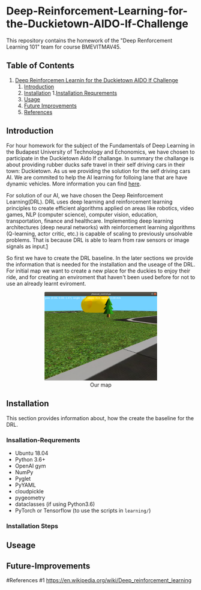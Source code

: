 # Deep-Reinforcement-Learning-for-the-Duckietown-AIDO-lf-Challenge

This repository contains the homework of the "Deep Renforcement Learning 101" team for course BMEVITMAV45.

## Table of Contents
1. [Deep Reinforcemen Learnin for the Duckietown AIDO lf  Challenge](#Deep-Reinforcement-Learning-for-the-Duckietown-AIDO-lf-Challenge)
    1. [Introduction](#Introduction)
    2. [Installation](#Installation)
	1.[Installation Requrements](#Insallation-Requrements)
    3. [Usage](#Usage)
    4. [Future Improvements](#Future-Improvements)
    5. [References](#References)

## Introduction
For hour homework for the subject of the Fundamentals of Deep Learning in the Budapest University of Technology and Echonomics, we have chosen to participate in the Duckietown Aido lf challange. In summary the challange is about providing rubber ducks safe travel in their self driving cars in their town: Duckietown. As us we providing the solution for the self driving cars AI. We are commited to help the AI learning for folloing lane that are have dynamic vehicles. More information you can find [here](https://www.duckietown.org/research/ai-driving-olympics). 
 
For solution of our AI, we have chosen the Deep Reinforcement Learning(DRL). DRL uses deep learning and reinforcement learning principles to create efficient algorithms applied on areas like robotics, video games, NLP (computer science), computer vision, education, transportation, finance and healthcare. Implementing deep learning architectures (deep neural networks) with reinforcement learning algorithms (Q-learning, actor critic, etc.) is capable of scaling to previously unsolvable problems. That is because DRL is able to learn from raw sensors or image signals as input.[1](#1)



So first we have to create the DRL baseline.
In the later sections we provide the information that is needed for the installation and the useage of the DRL.
For initial map we want to create a new place for the duckies to enjoy their ride, and for creating an enviroment that haven't been used before for not to use an already learnt eviroment.

<p align="center">
<img src="media/mymap.png" width="300px"><br>
Our map
</p>
 
## Installation

This section provides information about, how the create the baseline for the DRL.

### Insallation-Requrements

- Ubuntu 18.04
- Python 3.6+
- OpenAI gym
- NumPy
- Pyglet
- PyYAML
- cloudpickle
- pygeometry
- dataclasses (if using Python3.6)
- PyTorch or Tensorflow (to use the scripts in `learning/`)

### Installation Steps 



## Useage   

## Future-Improvements

#References
#1 https://en.wikipedia.org/wiki/Deep_reinforcement_learning
